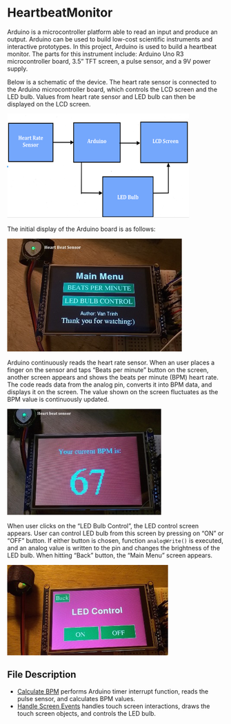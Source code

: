 # HeartbeatMonitor

Arduino is a microcontroller platform able to read an input and produce an output. Arduino can be used to build low-cost scientific instruments and interactive prototypes. In this project, Arduino is used to build a heartbeat monitor. The parts for this instrument include: Arduino Uno R3 microcontroller board, 3.5” TFT screen, a pulse sensor, and a 9V power supply. 

Below is a schematic of the device. The heart rate sensor is connected to the Arduino microcontroller board, which controls the LCD screen and the LED bulb. Values from heart rate sensor and LED bulb can then be displayed on the LCD screen.

![](misc/Diagram.png)
 
The initial display of the Arduino board is as follows:

![](misc/MainScreen.jpg)
 
Arduino continuously reads the heart rate sensor. When an user places a finger on the sensor and taps “Beats per minute” button on the screen, another screen appears and shows the beats per minute (BPM) heart rate. The code reads data from the analog pin, converts it into BPM data, and displays it on the screen. The value shown on the screen fluctuates as the BPM value is continuously updated. 

![](misc/BPMScreen.jpg)

When user clicks on the “LED Bulb Control”, the LED control screen appears. User can control LED bulb from this screen by pressing on “ON” or “OFF” button. If either button is chosen, function `analogWrite()` is executed, and an analog value is written to the pin and changes the brightness of the LED bulb. When hitting “Back” button, the “Main Menu” screen appears.

![](misc/LEDScreen.jpg)

## File Description
- [Calculate BPM](https://github.com/vantrinh7/HeartbeatMonitor/blob/master/src/Calculate%20BPM) performs Arduino timer interrupt function, reads the pulse sensor, and calculates BPM values.
- [Handle Screen Events](https://github.com/vantrinh7/HeartbeatMonitor/blob/master/src/Handle%20screen%20events) handles touch screen interactions, draws the touch screen objects, and controls the LED bulb.

<br>
